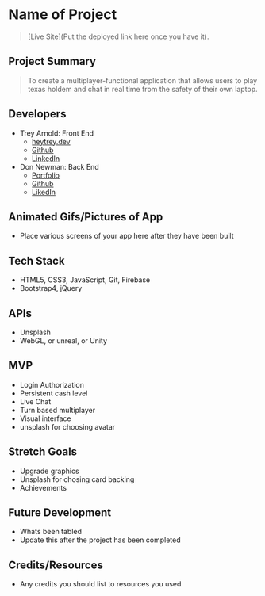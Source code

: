 # Name of Project

> [Live Site](Put the deployed link here once you have it).

## Project Summary

> To create a multiplayer-functional application that allows users to play texas holdem and chat in real time from the safety of their own laptop. 

## Developers

- Trey Arnold: Front End
  - [heytrey.dev](https://heytrey.dev)
  - [Github](https://github.com/treyarnold)
  - [LinkedIn](https://www.linkedin.com/in/trey-arnold/)
- Don Newman: Back End
  - [Portfolio](https://djn94.github.io/Bootstrap-portfolio/)
  - [Github](https://github.com/Djn94)
  - [LikedIn](https://www.linkedin.com/in/don-newman-20042b179/)

## Animated Gifs/Pictures of App

- Place various screens of your app here after they have been built

## Tech Stack

- HTML5, CSS3, JavaScript, Git, Firebase
- Bootstrap4, jQuery

## APIs

- Unsplash
- WebGL, or unreal, or Unity

## MVP

- Login Authorization
- Persistent cash level
- Live Chat
- Turn based multiplayer
- Visual interface
- unsplash for choosing avatar

## Stretch Goals

- Upgrade graphics
- Unsplash for chosing card backing
- Achievements 

## Future Development

- Whats been tabled
- Update this after the project has been completed

## Credits/Resources

- Any credits you should list to resources you used
